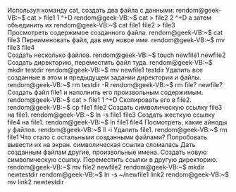 Используя команду cat, создать два файла с данными: 
    rendom@geek-VB:~$ cat > file1
        1
        ^+D
    rendom@geek-VB:~$ cat > file2
        2
        ^+D
а затем объединить их 
    rendom@geek-VB:~$ cat file1 file2 > file3   
Просмотреть содержимое созданного файла. 
    rendom@geek-VB:~$ cat file3
Переименовать файл, дав ему новое имя.
    rendom@geek-VB:~$ mv file3 file4   
Создать несколько файлов. 
    rendom@geek-VB:~$ touch newfile1 newfile2
Создать директорию, переместить файл туда. 
    rendom@geek-VB:~$ mkdir testdir
    rendom@geek-VB:~$ mv newfile1 testdir
Удалить все созданные в этом и предыдущем задании директории и файлы.
    rendom@geek-VB:~$ rm testdir -R
    rendom@geek-VB:~$ rm file? newfile? 
Создать файл file1 и наполнить его произвольным содержимым. 
    rendom@geek-VB:~$ cat > file1
        1
        ^+D
Скопировать его в file2. 
    rendom@geek-VB:~$ cp file1 file2
Создать символическую ссылку file3 на file1. 
    rendom@geek-VB:~$ ln -s file1 file3
Создать жесткую ссылку file4 на file1. 
    rendom@geek-VB:~$ ln file1 file4
Посмотреть, какие айноды у файлов. 
    rendom@geek-VB:~$ ll -i
Удалить file1. 
    rendom@geek-VB:~$ rm file1
Что стало с остальными созданными файлами? Попробовать вывести их на экран.
    символическая ссылка сломалась
Дать созданным файлам другие, произвольные имена. Создать новую символическую ссылку. Переместить ссылки в другую директорию.
    rendom@geek-VB:~$ mv file2 newfile2
    rendom@geek-VB:~$ mkdir newtestdir
    rendom@geek-VB:~$ ln -s ~/newfile1 link2
    rendom@geek-VB:~$ mv link2 newtestdir